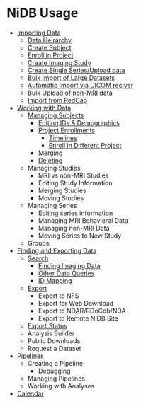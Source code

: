 # NiDB Usage

- <a href="importing-data.html">Importing Data</a>
  - <a href="importing-data.html#data-heirarchy">Data Heirarchy</a>
  - <a href="importing-data.html#create-subject">Create Subject</a>
  - <a href="importing-data.html#enroll-in-project">Enroll in Project</a>
  - <a href="importing-data.html#create-imaging-study">Create Imaging Study</a>
  - <a href="importing-data.html#create-single-seriesupload-data">Create Single Series/Upload data</a>
  - <a href="importing-data.html#bulk-import-of-large-datasets">Bulk Import of Large Datasets</a>
  - <a href="importing-data.html#automatic-import-via-dicom-receiver">Automatic Import via DICOM reciver</a>
  - <a href="importing-data.html#bulk-upload-of-non-mri-data">Bulk Upload of non-MRI data</a>
  - <a href="redcapimport.html">Import from RedCap</a> 
- <a href="working-with-data.html">Working with Data</a>
  - <a href="working-with-data.html#managing-subjects">Managing Subjects</a>
    - <a href="working-with-data.html#editing-ids-demographics">Editing IDs & Demographics</a>
    - <a href="working-with-data.html#project-enrollments">Project Enrollments</a>
      - <a href="working-with-data.html#timelines">Timelines</a>
      - <a href="working-with-data.html#enroll-in-different-project">Enroll in Different Project</a>
    - <a href="working-with-data.html#merging">Merging</a>
    - <a href="working-with-data.html#deleting">Deleting</a>
  - Managing Studies
    - MRI vs non-MRI Studies
    - Editing Study Information
    - Merging Studies
    - Moving Studies
  - Managing Series
    - Editing series information
    - Managing MRI Behavioral Data
    - Managing non-MRI Data
    - Moving Series to New Study
  - Groups
- <a href="finding-data.html">Finding and Exporting Data</a>
  - <a href="finding-data.html#search">Search</a>
    - <a href="finding-data.html#finding-imaging-date">Finding Imaging Data</a>
    - <a href="finding-data.html#other-data-queries">Other Data Queries</a>
    - <a href="finding-data.html#id-mapping">ID Mapping</a>
  - <a href="finding-data.html#export">Export</a>
    - Export to NFS
    - Export for Web Download
    - Export to NDAR/RDoCdb/NDA
    - Export to Remote NiDB Site
  - <a href="finding-data.html#export-status">Export Status</a>
  - Analysis Builder
  - Public Downloads
  - Request a Dataset
- <a href="pipelines.html">Pipelines</a>
  - Creating a Pipeline
    - Debugging
  - Managing Pipelines
  - Working with Analyses
- <a href="calendar.html">Calendar</a>

